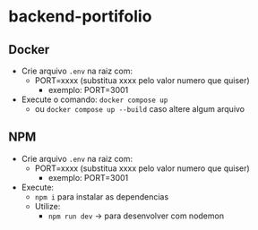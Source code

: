 # backend-portifolio

## Docker
  - Crie arquivo `.env` na raiz com:
    - PORT=xxxx (substitua xxxx pelo valor numero que quiser)
      - exemplo: PORT=3001
  - Execute o comando: `docker compose up`
    - ou `docker compose up --build` caso altere algum arquivo

## NPM
  - Crie arquivo `.env` na raiz com:
    - PORT=xxxx (substitua xxxx pelo valor numero que quiser)
      - exemplo: PORT=3001
  - Execute:
    - `npm i` para instalar as dependencias
    - Utilize:
      - `npm run dev` -> para desenvolver com nodemon